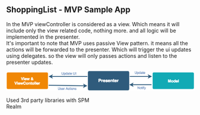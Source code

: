 ## ShoppingList - MVP Sample App

In the MVP viewController is considered as a view. Which means it will include only the view related code, nothing more. and all logic will be implemented in the presenter. <br>
It's important to note that MVP uses passive View pattern. it means all the actions will be forwarded to the presenter. Which will trigger the ui updates using delegates. so the view will only passes actions and listen to the presenter updates.

![](MVP.png)

Used 3rd party libraries with SPM <br>
Realm
